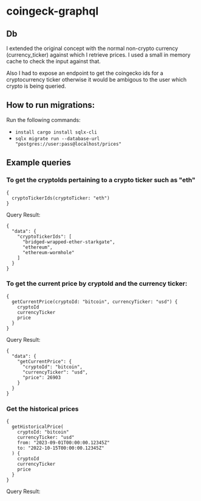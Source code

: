 # coingeck-graphql

## Db

I extended the original concept with the normal non-crypto currency (currency_ticker) against which I retrieve prices.
I used a small in memory cache to check the input against that.

Also I had to expose an endpoint to get the coingecko ids for a cryptocurrency ticker otherwise it would be ambigous to the user which crypto is being queried.

## How to run migrations:

Run the following commands:

- `install cargo install sqlx-cli`
- `sqlx migrate run --database-url "postgres://user:pass@localhost/prices"`

## Example queries

### To get the cryptoIds pertaining to a crypto ticker such as "eth"

```
{
  cryptoTickerIds(cryptoTicker: "eth")
}
```

Query Result:

```
{
  "data": {
    "cryptoTickerIds": [
      "bridged-wrapped-ether-starkgate",
      "ethereum",
      "ethereum-wormhole"
    ]
  }
}
```

### To get the current price by cryptoId and the currency ticker:

```
{
  getCurrentPrice(cryptoId: "bitcoin", currencyTicker: "usd") {
    cryptoId
    currencyTicker
    price
  }
}
```

Query Result:

```
{
  "data": {
    "getCurrentPrice": {
      "cryptoId": "bitcoin",
      "currencyTicker": "usd",
      "price": 26903
    }
  }
}
```

### Get the historical prices

```
{
  getHistoricalPrice(
    cryptoId: "bitcoin"
    currencyTicker: "usd"
    from: "2023-09-01T00:00:00.12345Z"
    to: "2022-10-15T00:00:00.12345Z"
  ) {
    cryptoId
    currencyTicker
    price
  }
}
```

Query Result:

```

```
